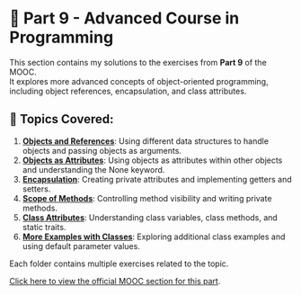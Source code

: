 # 📂 Part 9 - Advanced Course in Programming

This section contains my solutions to the exercises from **Part 9** of the MOOC.  
It explores more advanced concepts of object-oriented programming, including object references, encapsulation, and class attributes.

## 📌 Topics Covered:
1. [**Objects and References**](ToDo): Using different data structures to handle objects and passing objects as arguments.
2. [**Objects as Attributes**](ToDo): Using objects as attributes within other objects and understanding the None keyword.
3. [**Encapsulation**](Todo): Creating private attributes and implementing getters and setters.
4. [**Scope of Methods**](Todo): Controlling method visibility and writing private methods.
5. [**Class Attributes**](Todo): Understanding class variables, class methods, and static traits.
6. [**More Examples with Classes**](Todo): Exploring additional class examples and using default parameter values.

Each folder contains multiple exercises related to the topic.

[Click here to view the official MOOC section for this part](https://programming-24.mooc.fi/part-9).
